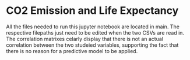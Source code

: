# CO2 Emission and Life Expectancy

All the files needed to run this jupyter notebook are located in main. The respective filepaths just need to be edited when the two CSVs are read in. The correlation matrixes celarly display that there is not an actual correlation between the two studeied variables, supporting the fact that there is no reason for a predictive model to be applied.
